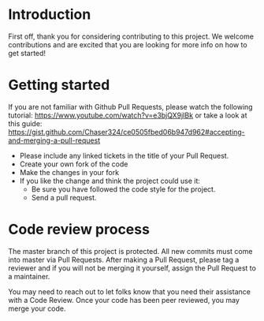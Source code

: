 
# Introduction

First off, thank you for considering contributing to this project. We welcome contributions and are excited that you are looking for more info on how to get started!

# Getting started
If you are not familiar with Github Pull Requests, please watch the following tutorial: https://www.youtube.com/watch?v=e3bjQX9jIBk or take a look at this guide: https://gist.github.com/Chaser324/ce0505fbed06b947d962#accepting-and-merging-a-pull-request

* Please include any linked tickets in the title of your Pull Request.
* Create your own fork of the code
* Make the changes in your fork
* If you like the change and think the project could use it:
    * Be sure you have followed the code style for the project.
    * Send a pull request.

# Code review process
The master branch of this project is protected.  All new commits must come into master via Pull Requests. After making a Pull Request, please tag a reviewer and if you will not be merging it yourself, assign the Pull Request to a maintainer.

You may need to reach out to let folks know that you need their assistance with a Code Review. Once your code has been peer reviewed, you may merge your code.

